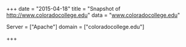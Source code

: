 
+++
date = "2015-04-18"
title = "Snapshot of http://www.coloradocollege.edu"
data = "www.coloradocollege.edu"

Server = ["Apache"]
domain = ["coloradocollege.edu"]


+++
#
